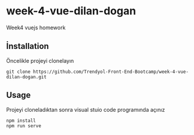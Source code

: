 # week-4-vue-dilan-dogan
Week4 vuejs homework

## İnstallation

Öncelikle projeyi clonelayın
```
git clone https://github.com/Trendyol-Front-End-Bootcamp/week-4-vue-dilan-dogan.git
```


## Usage

Projeyi cloneladıktan sonra visual stuio code programında açınız


```
npm install
npm run serve
 ```

